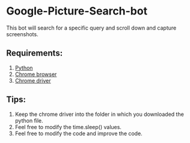 # Google-Picture-Search-bot
This bot will search for a specific query and scroll down and capture screenshots.

## Requirements:
1. [Python](https://www.python.org/)
2. [Chrome browser](https://www.google.com/chrome/)
3. [Chrome driver](https://github.com/SeleniumHQ/selenium/wiki/ChromeDriver)

## Tips:
1. Keep the chrome driver into the folder in which you downloaded the python file.
2. Feel free to modify the time.sleep() values.
3. Feel free to modify the code and improve the code.
